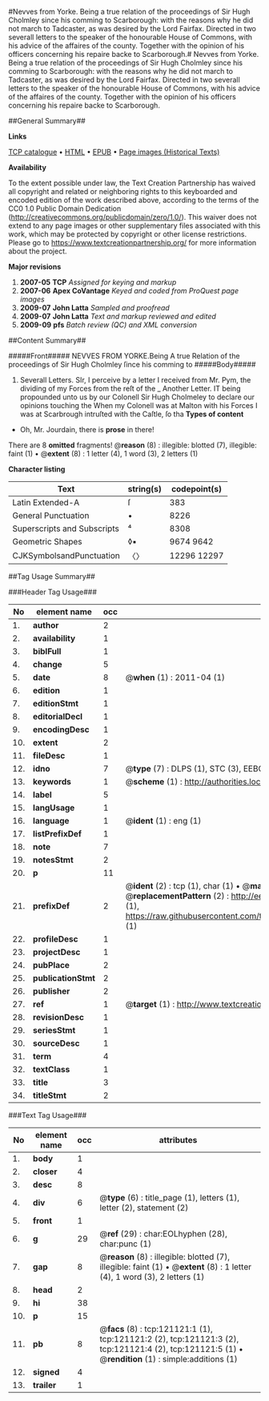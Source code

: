 #Nevves from Yorke. Being a true relation of the proceedings of Sir Hugh Cholmley since his comming to Scarborough: with the reasons why he did not march to Tadcaster, as was desired by the Lord Fairfax. Directed in two severall letters to the speaker of the honourable House of Commons, with his advice of the affaires of the county. Together with the opinion of his officers concerning his repaire backe to Scarborough.#
Nevves from Yorke. Being a true relation of the proceedings of Sir Hugh Cholmley since his comming to Scarborough: with the reasons why he did not march to Tadcaster, as was desired by the Lord Fairfax. Directed in two severall letters to the speaker of the honourable House of Commons, with his advice of the affaires of the county. Together with the opinion of his officers concerning his repaire backe to Scarborough.

##General Summary##

**Links**

[TCP catalogue](http://www.ota.ox.ac.uk/tcp/)  • 
[HTML](http://tei.it.ox.ac.uk/tcp/Texts-HTML/free/A89/A89658.html)  • 
[EPUB](http://tei.it.ox.ac.uk/tcp/Texts-EPUB/free/A89/A89658.epub) • 
[Page images (Historical Texts)](https://historicaltexts.jisc.ac.uk/eebo-99868765e)

**Availability**

To the extent possible under law, the Text Creation Partnership has waived all copyright and related or neighboring rights to this keyboarded and encoded edition of the work described above, according to the terms of the CC0 1.0 Public Domain Dedication (http://creativecommons.org/publicdomain/zero/1.0/). This waiver does not extend to any page images or other supplementary files associated with this work, which may be protected by copyright or other license restrictions. Please go to https://www.textcreationpartnership.org/ for more information about the project.

**Major revisions**

1. __2007-05__ __TCP__ *Assigned for keying and markup*
1. __2007-06__ __Apex CoVantage__ *Keyed and coded from ProQuest page images*
1. __2009-07__ __John Latta__ *Sampled and proofread*
1. __2009-07__ __John Latta__ *Text and markup reviewed and edited*
1. __2009-09__ __pfs__ *Batch review (QC) and XML conversion*

##Content Summary##

#####Front#####
NEVVES FROM YORKE.Being A true Relation of the proceedings of Sir Hugh Cholmley ſince his comming to
#####Body#####

1. Severall Letters.
SIr, I perceive by a letter I received from Mr. Pym, the dividing of my Forces from the reſt of the 
    _ Another Letter.
IT being propounded unto us by our Colonell Sir Hugh Cholmeley to declare our opinions touching the When my Colonell was at Malton with his Forces I was at Scarbrough intruſted with the Caſtle, ſo tha
**Types of content**

  * Oh, Mr. Jourdain, there is **prose** in there!

There are 8 **omitted** fragments! 
 @__reason__ (8) : illegible: blotted (7), illegible: faint (1)  •  @__extent__ (8) : 1 letter (4), 1 word (3), 2 letters (1)

**Character listing**


|Text|string(s)|codepoint(s)|
|---|---|---|
|Latin Extended-A|ſ|383|
|General Punctuation|•|8226|
|Superscripts             and Subscripts|⁴|8308|
|Geometric Shapes|◊▪|9674 9642|
|CJKSymbolsandPunctuation|〈〉|12296 12297|

##Tag Usage Summary##

###Header Tag Usage###

|No|element name|occ|attributes|
|---|---|---|---|
|1.|__author__|2||
|2.|__availability__|1||
|3.|__biblFull__|1||
|4.|__change__|5||
|5.|__date__|8| @__when__ (1) : 2011-04 (1)|
|6.|__edition__|1||
|7.|__editionStmt__|1||
|8.|__editorialDecl__|1||
|9.|__encodingDesc__|1||
|10.|__extent__|2||
|11.|__fileDesc__|1||
|12.|__idno__|7| @__type__ (7) : DLPS (1), STC (3), EEBO-CITATION (1), PROQUEST (1), VID (1)|
|13.|__keywords__|1| @__scheme__ (1) : http://authorities.loc.gov/ (1)|
|14.|__label__|5||
|15.|__langUsage__|1||
|16.|__language__|1| @__ident__ (1) : eng (1)|
|17.|__listPrefixDef__|1||
|18.|__note__|7||
|19.|__notesStmt__|2||
|20.|__p__|11||
|21.|__prefixDef__|2| @__ident__ (2) : tcp (1), char (1)  •  @__matchPattern__ (2) : ([0-9\-]+):([0-9IVX]+) (1), (.+) (1)  •  @__replacementPattern__ (2) : http://eebo.chadwyck.com/downloadtiff?vid=$1&page=$2 (1), https://raw.githubusercontent.com/textcreationpartnership/Texts/master/tcpchars.xml#$1 (1)|
|22.|__profileDesc__|1||
|23.|__projectDesc__|1||
|24.|__pubPlace__|2||
|25.|__publicationStmt__|2||
|26.|__publisher__|2||
|27.|__ref__|1| @__target__ (1) : http://www.textcreationpartnership.org/docs/. (1)|
|28.|__revisionDesc__|1||
|29.|__seriesStmt__|1||
|30.|__sourceDesc__|1||
|31.|__term__|4||
|32.|__textClass__|1||
|33.|__title__|3||
|34.|__titleStmt__|2||


###Text Tag Usage###

|No|element name|occ|attributes|
|---|---|---|---|
|1.|__body__|1||
|2.|__closer__|4||
|3.|__desc__|8||
|4.|__div__|6| @__type__ (6) : title_page (1), letters (1), letter (2), statement (2)|
|5.|__front__|1||
|6.|__g__|29| @__ref__ (29) : char:EOLhyphen (28), char:punc (1)|
|7.|__gap__|8| @__reason__ (8) : illegible: blotted (7), illegible: faint (1)  •  @__extent__ (8) : 1 letter (4), 1 word (3), 2 letters (1)|
|8.|__head__|2||
|9.|__hi__|38||
|10.|__p__|15||
|11.|__pb__|8| @__facs__ (8) : tcp:121121:1 (1), tcp:121121:2 (2), tcp:121121:3 (2), tcp:121121:4 (2), tcp:121121:5 (1)  •  @__rendition__ (1) : simple:additions (1)|
|12.|__signed__|4||
|13.|__trailer__|1||
